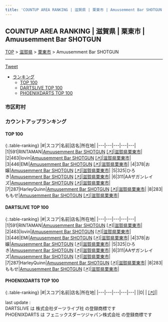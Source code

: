 ```yaml
---
title: 'COUNTUP AREA RANKING | 滋賀県 | 栗東市 | Amuusemment Bar SHOTGUN'
---
```

## COUNTUP AREA RANKING | 滋賀県 | 栗東市 | Amuusemment Bar SHOTGUN

[TOP](/darts/rank/) > [滋賀県](/darts/rank/滋賀県/) > [栗東市](/darts/rank/滋賀県/栗東市/) > Amuusemment Bar SHOTGUN

___

<a href="https://twitter.com/share?ref_src=twsrc%5Etfw" data-text="COUNTUP AREA RANKING | 滋賀県栗東市Amuusemment Bar SHOTGUN" class="twitter-share-button" data-hashtags="DARTSLIVE,PHOENIXDARTS,darts,ダーツ" data-show-count="false">Tweet</a>

* [ランキング](#カウントアップランキング)
    * [TOP 100](#top-100)
    * [DARTSLIVE TOP 100](#dartslive-top-100)
    * [PHOENIXDARTS TOP 100](#phoenixdarts-top-100)

### 市区町村

<ul>

</ul>

### カウントアップランキング

#### TOP 100



{:.table-ranking}
|#|スコア|名前|店名|所在地|
|---|---|---|---|---|
|1|591|<span class="rank-name-dl">RINTAMAN</span>|<a href="/darts/rank/shops/6dd522db73c25b500d9b047a20a7ba1e.html">Amuusemment Bar SHOTGUN</a> <a href="https://search.dartslive.com/jp/shop/6dd522db73c25b500d9b047a20a7ba1e">[↗]</a>|<a href="/darts/rank/滋賀県/栗東市">滋賀県栗東市</a>|
|2|463|<span class="rank-name-dl">lovin</span>|<a href="/darts/rank/shops/6dd522db73c25b500d9b047a20a7ba1e.html">Amuusemment Bar SHOTGUN</a> <a href="https://search.dartslive.com/jp/shop/6dd522db73c25b500d9b047a20a7ba1e">[↗]</a>|<a href="/darts/rank/滋賀県/栗東市">滋賀県栗東市</a>|
|3|446|<span class="rank-name-dl">EMI</span>|<a href="/darts/rank/shops/6dd522db73c25b500d9b047a20a7ba1e.html">Amuusemment Bar SHOTGUN</a> <a href="https://search.dartslive.com/jp/shop/6dd522db73c25b500d9b047a20a7ba1e">[↗]</a>|<a href="/darts/rank/滋賀県/栗東市">滋賀県栗東市</a>|
|4|378|<span class="rank-name-dl">お嬢</span>|<a href="/darts/rank/shops/6dd522db73c25b500d9b047a20a7ba1e.html">Amuusemment Bar SHOTGUN</a> <a href="https://search.dartslive.com/jp/shop/6dd522db73c25b500d9b047a20a7ba1e">[↗]</a>|<a href="/darts/rank/滋賀県/栗東市">滋賀県栗東市</a>|
|5|325|<span class="rank-name-dl">ひろき</span>|<a href="/darts/rank/shops/6dd522db73c25b500d9b047a20a7ba1e.html">Amuusemment Bar SHOTGUN</a> <a href="https://search.dartslive.com/jp/shop/6dd522db73c25b500d9b047a20a7ba1e">[↗]</a>|<a href="/darts/rank/滋賀県/栗東市">滋賀県栗東市</a>|
|6|311|<span class="rank-name-dl">AAザガンレイズ</span>|<a href="/darts/rank/shops/6dd522db73c25b500d9b047a20a7ba1e.html">Amuusemment Bar SHOTGUN</a> <a href="https://search.dartslive.com/jp/shop/6dd522db73c25b500d9b047a20a7ba1e">[↗]</a>|<a href="/darts/rank/滋賀県/栗東市">滋賀県栗東市</a>|
|7|287|<span class="rank-name-dl">HarleyQuinn</span>|<a href="/darts/rank/shops/6dd522db73c25b500d9b047a20a7ba1e.html">Amuusemment Bar SHOTGUN</a> <a href="https://search.dartslive.com/jp/shop/6dd522db73c25b500d9b047a20a7ba1e">[↗]</a>|<a href="/darts/rank/滋賀県/栗東市">滋賀県栗東市</a>|
|8|283|<span class="rank-name-dl">ももせ</span>|<a href="/darts/rank/shops/6dd522db73c25b500d9b047a20a7ba1e.html">Amuusemment Bar SHOTGUN</a> <a href="https://search.dartslive.com/jp/shop/6dd522db73c25b500d9b047a20a7ba1e">[↗]</a>|<a href="/darts/rank/滋賀県/栗東市">滋賀県栗東市</a>|


#### DARTSLIVE TOP 100



{:.table-ranking}
|#|スコア|名前|店名|所在地|
|---|---|---|---|---|
|1|591|<span class="rank-name-dl">RINTAMAN</span>|<a href="/darts/rank/shops/6dd522db73c25b500d9b047a20a7ba1e.html">Amuusemment Bar SHOTGUN</a> <a href="https://search.dartslive.com/jp/shop/6dd522db73c25b500d9b047a20a7ba1e">[↗]</a>|<a href="/darts/rank/滋賀県/栗東市">滋賀県栗東市</a>|
|2|463|<span class="rank-name-dl">lovin</span>|<a href="/darts/rank/shops/6dd522db73c25b500d9b047a20a7ba1e.html">Amuusemment Bar SHOTGUN</a> <a href="https://search.dartslive.com/jp/shop/6dd522db73c25b500d9b047a20a7ba1e">[↗]</a>|<a href="/darts/rank/滋賀県/栗東市">滋賀県栗東市</a>|
|3|446|<span class="rank-name-dl">EMI</span>|<a href="/darts/rank/shops/6dd522db73c25b500d9b047a20a7ba1e.html">Amuusemment Bar SHOTGUN</a> <a href="https://search.dartslive.com/jp/shop/6dd522db73c25b500d9b047a20a7ba1e">[↗]</a>|<a href="/darts/rank/滋賀県/栗東市">滋賀県栗東市</a>|
|4|378|<span class="rank-name-dl">お嬢</span>|<a href="/darts/rank/shops/6dd522db73c25b500d9b047a20a7ba1e.html">Amuusemment Bar SHOTGUN</a> <a href="https://search.dartslive.com/jp/shop/6dd522db73c25b500d9b047a20a7ba1e">[↗]</a>|<a href="/darts/rank/滋賀県/栗東市">滋賀県栗東市</a>|
|5|325|<span class="rank-name-dl">ひろき</span>|<a href="/darts/rank/shops/6dd522db73c25b500d9b047a20a7ba1e.html">Amuusemment Bar SHOTGUN</a> <a href="https://search.dartslive.com/jp/shop/6dd522db73c25b500d9b047a20a7ba1e">[↗]</a>|<a href="/darts/rank/滋賀県/栗東市">滋賀県栗東市</a>|
|6|311|<span class="rank-name-dl">AAザガンレイズ</span>|<a href="/darts/rank/shops/6dd522db73c25b500d9b047a20a7ba1e.html">Amuusemment Bar SHOTGUN</a> <a href="https://search.dartslive.com/jp/shop/6dd522db73c25b500d9b047a20a7ba1e">[↗]</a>|<a href="/darts/rank/滋賀県/栗東市">滋賀県栗東市</a>|
|7|287|<span class="rank-name-dl">HarleyQuinn</span>|<a href="/darts/rank/shops/6dd522db73c25b500d9b047a20a7ba1e.html">Amuusemment Bar SHOTGUN</a> <a href="https://search.dartslive.com/jp/shop/6dd522db73c25b500d9b047a20a7ba1e">[↗]</a>|<a href="/darts/rank/滋賀県/栗東市">滋賀県栗東市</a>|
|8|283|<span class="rank-name-dl">ももせ</span>|<a href="/darts/rank/shops/6dd522db73c25b500d9b047a20a7ba1e.html">Amuusemment Bar SHOTGUN</a> <a href="https://search.dartslive.com/jp/shop/6dd522db73c25b500d9b047a20a7ba1e">[↗]</a>|<a href="/darts/rank/滋賀県/栗東市">滋賀県栗東市</a>|


#### PHOENIXDARTS TOP 100



{:.table-ranking}
|#|スコア|名前|店名|所在地|
|---|---|---|---|---|
||0|<span class="rank-name-dl"> </span>|<a href="/darts/rank/shops/.html"></a> <a href="">[↗]</a>|<a href="/darts/rank//"></a>|


<div class="footer border-top border-gray-light mt-5 pt-3 text-right text-gray">
    last update : <span style="font-weight: italic" id="foot_last_modified"></span><br />
    DARTSLIVE は 株式会社ダーツライブ社 の登録商標です<br />
    PHOENIXDARTS は フェニックスダーツジャパン株式会社 の登録商標です<br />
</div>

<script src="https://cdnjs.cloudflare.com/ajax/libs/jquery.tablesorter/2.31.3/js/jquery.tablesorter.min.js" integrity="sha512-qzgd5cYSZcosqpzpn7zF2ZId8f/8CHmFKZ8j7mU4OUXTNRd5g+ZHBPsgKEwoqxCtdQvExE5LprwwPAgoicguNg==" crossorigin="anonymous" referrerpolicy="no-referrer"></script>
<link rel="stylesheet" href="https://cdnjs.cloudflare.com/ajax/libs/jquery.tablesorter/2.31.3/css/theme.default.min.css" integrity="sha512-wghhOJkjQX0Lh3NSWvNKeZ0ZpNn+SPVXX1Qyc9OCaogADktxrBiBdKGDoqVUOyhStvMBmJQ8ZdMHiR3wuEq8+w==" crossorigin="anonymous" referrerpolicy="no-referrer" />
<script>
$(function() {
    $(".table-ranking").tablesorter({sortList:[[0, 0]]});
    $("#foot_last_modified").text(formatDate(new Date(document.lastModified), 'yyyy-MM-dd HH:mm:ss'));
});
</script>

<script async src="https://platform.twitter.com/widgets.js" charset="utf-8"></script>